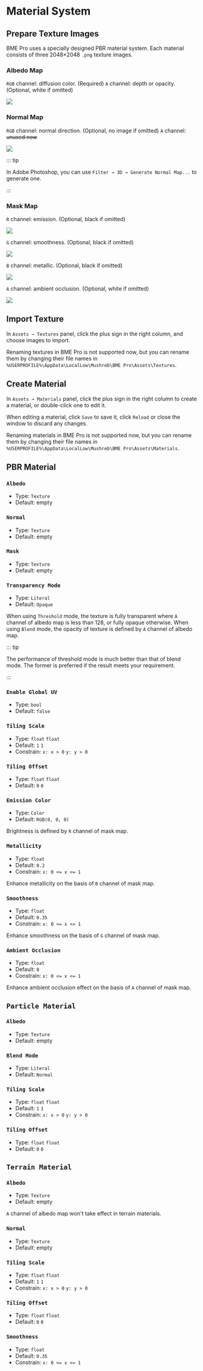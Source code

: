 # Material System

## Prepare Texture Images

BME Pro uses a specially designed PBR material system. Each material consists of three 2048×2048 `.png` texture images.

### Albedo Map

`RGB` channel: diffusion color. (Required)
`A` channel: depth or opacity. (Optional, white if omitted)

![](/images/texture/texture-albedo.jpg)

### Normal Map

`RGB` channel: normal direction. (Optional, no image if omitted)
`A` channel: ~~unused now~~

![](/images/texture/texture-normal.jpg)

::: tip

In Adobe Photoshop, you can use `Filter → 3D → Generate Normal Map...` to generate one.

:::

### Mask Map

`R` channel: emission. (Optional, black if omitted)

![](/images/texture/texture-mask-r.jpg)

`G` channel: smoothness. (Optional, black if omitted)

![](/images/texture/texture-mask-g.jpg)

`B` channel: metallic. (Optional, black if omitted)

![](/images/texture/texture-mask-b.jpg)

`A` channel: ambient occlusion. (Optional, white if omitted)

![](/images/texture/texture-mask-a.jpg)

## Import Texture

In `Assets → Textures` panel, click the plus sign in the right column, and choose images to import.

Renaming textures in BME Pro is not supported now, but you can rename them by changing their file names in `%USERPROFILE%\AppData\LocalLow\Mushreb\BME Pro\Assets\Textures`.

## Create Material

In `Assets → Materials` panel, click the plus sign in the right column to create a material, or double-click one to edit it.

When editing a material, click `Save` to save it, click `Reload` or close the window to discard any changes.

Renaming materials in BME Pro is not supported now, but you can rename them by changing their file names in `%USERPROFILE%\AppData\LocalLow\Mushreb\BME Pro\Assets\Materials`.

## PBR Material

### `Albedo`

- Type: `Texture`
- Default: empty

### `Normal`

- Type: `Texture`
- Default: empty

### `Mask`

- Type: `Texture`
- Default: empty

### `Transparency Mode`

- Type: `Literal`
- Default: `Opaque`

When using `Threshold` mode, the texture is fully transparent where `A` channel of albedo map is less than 128, or fully opaque otherwise. When using `Blend` mode, the opacity of texture is defined by `A` channel of albedo map.

::: tip

The performance of threshold mode is much better than that of blend mode. The former is preferred if the result meets your requirement.

:::

### `Enable Global UV`

- Type: `bool`
- Default: `false`

### `Tiling Scale`

- Type: `float` `float`
- Default: `1` `1`
- Constrain: `x: x > 0` `y: y > 0`

### `Tiling Offset`

- Type: `float` `float`
- Default: `0` `0`

### `Emission Color`

- Type: `Color`
- Default: `RGB(0, 0, 0)`

Brightness is defined by `R` channel of mask map.

### `Metallicity`

- Type: `float`
- Default: `0.2`
- Constrain: `x: 0 <= x <= 1`

Enhance metallicity on the basis of `B` channel of mask map.

### `Smoothness`

- Type: `float`
- Default: `0.35`
- Constrain: `x: 0 <= x <= 1`

Enhance smoothness on the basis of `G` channel of mask map.

### `Ambient Occlusion`

- Type: `float`
- Default: `0`
- Constrain: `x: 0 <= x <= 1`

Enhance ambient occlusion effect on the basis of `A` channel of mask map.

## `Particle Material`

### `Albedo`

- Type: `Texture`
- Default: empty

### `Blend Mode`

- Type: `Literal`
- Default: `Normal`

### `Tiling Scale`

- Type: `float` `float`
- Default: `1` `1`
- Constrain: `x: x > 0` `y: y > 0`

### `Tiling Offset`

- Type: `float` `float`
- Default: `0` `0`

## `Terrain Material`

### `Albedo`

- Type: `Texture`
- Default: empty

`A` channel of albedo map won't take effect in terrain materials.

### `Normal`

- Type: `Texture`
- Default: empty

### `Tiling Scale`

- Type: `float` `float`
- Default: `1` `1`
- Constrain: `x: x > 0` `y: y > 0`

### `Tiling Offset`

- Type: `float` `float`
- Default: `0` `0`

### `Smoothness`

- Type: `float`
- Default: `0.35`
- Constrain: `x: 0 <= x <= 1`
